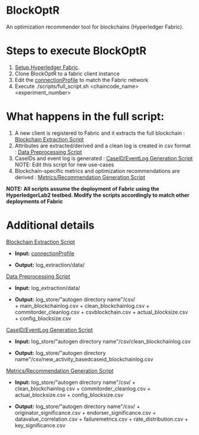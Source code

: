 # BlockOptR
An optimization recommender tool for blockchains (Hyperledger Fabric).

# Steps to execute BlockOptR
1. [Setup Hyperledger Fabric](https://hyperledger-fabric.readthedocs.io/en/release-2.2/getting_started.html).  
2. Clone BlockOptR to a fabric client instance 
3. Edit the [connectionProfile](log_extraction/connectionprofile.yaml) to match the Fabric network
4. Execute ./scripts/full_script.sh <chaincode_name> <experiment_number>

# What happens in the full script:
1. A new client is registered to Fabric and it extracts the full blockchain : [Blockchain Extraction Script](log_extraction/getBlockchainLogs.js)
2. Attributes are extracted/derived and a clean log is created in csv format : [Data Preprocessing Script](convert_to_csv/convert_blockchain_logs_to_csv.py)
3. CaseIDs and event log is generated : [CaseID/EventLog Generation Script](caseid_generation/caseid_generation.py) NOTE: Edit this script for new use-cases
4. Blockchain-specific metrics and optimization recommendations are derived : [Metrics/Recommendation Generation Script](metrics_evaluation/metrics_evaluation.py)

**NOTE: All scripts assume the deployment of Fabric using the HyperledgerLab2 testbed. Modify the scripts accordingly to match other deployments of Fabric**

# Additional details
[Blockchain Extraction Script](log_extraction/getBlockchainLogs.js)

+ **Input:** [connectionProfile](log_extraction/connectionprofile.yaml)

+ **Output:** log_extraction/data/<multiple json files>

[Data Preprocessing Script](convert_to_csv/convert_blockchain_logs_to_csv.py)  
            
+ **Input:** log_extraction/data/<multiple json files>  
            
+ **Output:** log_store/"autogen directory name"/csv/<multiple csv files>  
            + main_blockchainlog.csv
            + clean_blockchainlog.csv
            + commitorder_cleanlog.csv
            + csvblockchain.csv
            + actual_blocksize.csv
            + config_blocksize.csv

[CaseID/EventLog Generation Script](caseid_generation/caseid_generation.py)  
            
+ **Input:** log_store/"autogen directory name"/csv/clean_blockchainlog.csv  
            
+ **Output:** log_store/"autogen directory name"/csv/new_activity_basedcaseid_blockchainlog.csv  

[Metrics/Recommendation Generation Script](metrics_evaluation/metrics_evaluation.py)  
            
+ **Input:** log_store/"autogen directory name"/csv/<multiple csv files>
              + clean_blockchainlog.csv
              + commitorder_cleanlog.csv
              + actual_blocksize.csv
              + config_blocksize.csv  
            
+ **Output:** log_store/"autogen directory name"/csv/<multiple csv files>
              + originator_significance.csv
              + endorser_significance.csv
              + datavalue_correlation.csv
              + failuremetrics.csv
              + rate_distribution.csv
              + key_significance.csv
